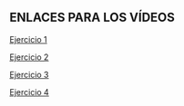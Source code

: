 <h2>ENLACES PARA LOS VÍDEOS</h2>

[Ejercicio 1](https://youtu.be/7fSPOjC7ZB0)

[Ejercicio 2](https://youtu.be/bX1q8W2en78)

[Ejercicio 3](https://youtu.be/88ThBR4qybA)

[Ejercicio 4](https://youtu.be/QlS07NmKPpE)
